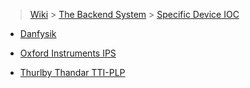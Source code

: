 > [Wiki](Home) > [The Backend System](The-Backend-System) > [Specific Device IOC](Specific-Device-IOC)

* [Danfysik](Danfysik)

* [Oxford Instruments IPS](OxfordInstrumentsIPS)

* [Thurlby Thandar TTI-PLP](Thurlby-Thandar-TTI-PLP-Power-Supply)